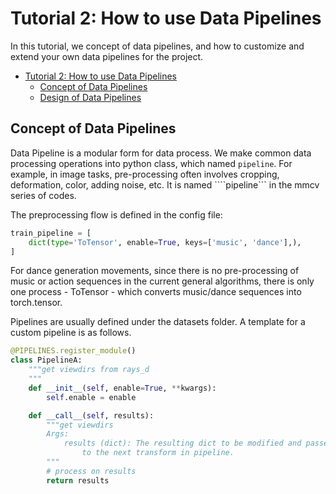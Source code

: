 # Tutorial 2: How to use Data Pipelines

In this tutorial, we concept of data pipelines, and how to customize and extend your own data pipelines for the project.

<!-- TOC -->

- [Tutorial 2: How to use Data Pipelines](#tutorial-2-how-to-use-data-pipelines)
  - [Concept of Data Pipelines](#concept-of-data-pipelines)
  - [Design of Data Pipelines](#design-of-data-pipelines)

<!-- TOC -->

## Concept of Data Pipelines
Data Pipeline is a modular form for data process. We make common data processing operations into python class, which named ```pipeline```.
For example, in image tasks, pre-processing often involves cropping, deformation, color, adding noise, etc. It is named ````pipeline``` in the mmcv series of codes.




The preprocessing flow is defined in the config file:
```python
train_pipeline = [
    dict(type='ToTensor', enable=True, keys=['music', 'dance'],),
]
```
For dance generation movements, since there is no pre-processing of music or action sequences in the current general algorithms, there is only one process - ToTensor \- which converts music/dance sequences into torch.tensor.


Pipelines are usually defined under the datasets folder. A template for a custom pipeline is as follows.

```python
@PIPELINES.register_module()
class PipelineA:
    """get viewdirs from rays_d
    """
    def __init__(self, enable=True, **kwargs):
        self.enable = enable

    def __call__(self, results):
        """get viewdirs
        Args:
            results (dict): The resulting dict to be modified and passed
                to the next transform in pipeline.
        """
        # process on results
        return results
```
